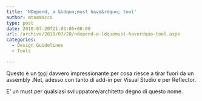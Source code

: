 ```yaml
---
title: 'NDepend, a &ldquo;must have&rdquo; tool'
author: mtammacco
type: post
date: 2010-07-20T21:03:05+00:00
url: /archive/2010/07/20/ndepend-a-ldquomust-haverdquo-tool.aspx
categories:
  - Design Guidelines
  - Tools

---
```

Questo è un [tool][1] davvero impressionante per cosa riesce a tirar fuori da un assembly .Net, adesso con tanto di add-in per Visual Studio e per Reflector.

E’ un must per qualsiasi sviluppatore/architetto degno di questo nome.

 [1]: http://www.ndepend.com